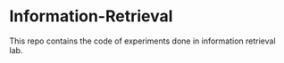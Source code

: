 # Information-Retrieval
This repo contains the code of experiments done in information retrieval lab.
